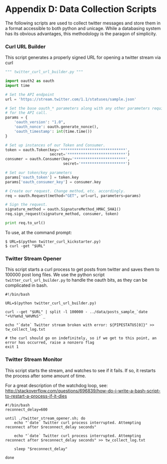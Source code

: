 
# Appendix D: Data Collection Scripts

The following scripts are used to collect twitter messages and store them in a format accessible to both python and unicage. While a databasing system has its obvious advantages, this methodology is the paragon of simplicity.


### Curl URL Builder
This script generates a properly signed URL for opening a twitter stream via curl

```python
""" twitter_curl_url_builder.py """

import oauth2 as oauth
import time

# Set the API endpoint
url = 'https://stream.twitter.com/1.1/statuses/sample.json'

# Set the base oauth_* parameters along with any other parameters required
# for the API call.
params = {
    'oauth_version': "1.0",
    'oauth_nonce': oauth.generate_nonce(),
    'oauth_timestamp': int(time.time())
}

# Set up instances of our Token and Consumer.
token = oauth.Token(key='*****************************',
                    secret='**************************')
consumer = oauth.Consumer(key='***********************',
                          secret='********************')

# Set our token/key parameters
params['oauth_token'] = token.key
params['oauth_consumer_key'] = consumer.key

# Create our request. Change method, etc. accordingly.
req = oauth.Request(method="GET", url=url, parameters=params)

# Sign the request.
signature_method = oauth.SignatureMethod_HMAC_SHA1()
req.sign_request(signature_method, consumer, token)

print req.to_url()
```

To use, at the command prompt:
```shell
$ URL=$(python twitter_curl_kickstarter.py)
$ curl -get "$URL"
```


### Twitter Stream Opener

This script starts a curl process to get posts from twitter and saves them to 100000 post long files. We use the python script `twitter_curl_url_builder.py` to handle the oauth bits, as they can be complicated in bash. 

```shell
#!/bin/bash

URL=$(python twitter_curl_url_builder.py)

curl --get "$URL" | split -l 100000 - ../data/posts_sample_`date "+%Y%m%d_%H%M%S"`_

echo "`date` Twitter stream broken with error: ${PIPESTATUS[0]}" >> tw_collect_log.txt

# the curl should go on indefinitely, so if we get to this point, an error has occurred, raise a nonzero flag
exit 1
```

### Twitter Stream Monitor
This script starts the stream, and watches to see if it fails. If so, it restarts the process after some amount of time.

For a great description of the watchdog loop, see:
http://stackoverflow.com/questions/696839/how-do-i-write-a-bash-script-to-restart-a-process-if-it-dies


```shell
#!/bin/bash
reconnect_delay=600

until ./twitter_stream_opener.sh; do
    echo "`date` Twitter curl process interrupted. Attempting reconnect after $reconnect_delay seconds"

    echo "`date` Twitter curl process interrupted. Attempting reconnect after $reconnect_delay seconds" >> tw_collect_log.txt

    sleep "$reconnect_delay"

done
```
